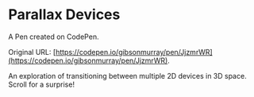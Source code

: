 # Parallax Devices

A Pen created on CodePen.

Original URL: [https://codepen.io/gibsonmurray/pen/JjzmrWR](https://codepen.io/gibsonmurray/pen/JjzmrWR).

An exploration of transitioning between multiple 2D devices in 3D space.
Scroll for a surprise!